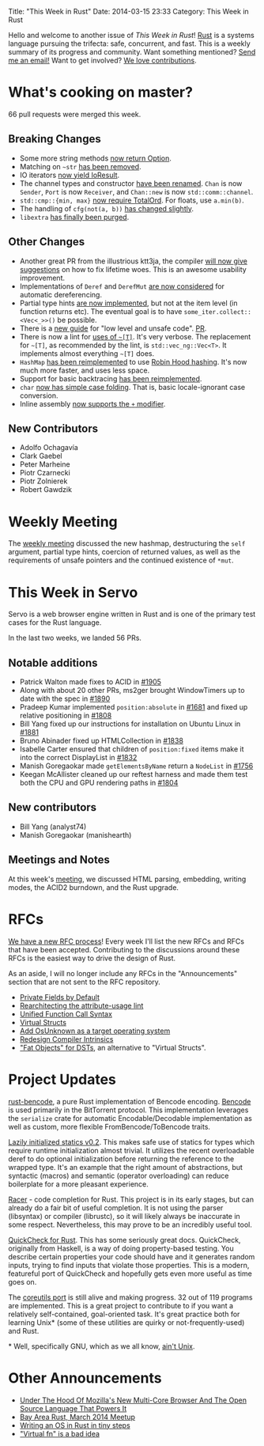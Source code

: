 Title: "This Week in Rust"
Date: 2014-03-15 23:33
Category: This Week in Rust


Hello and welcome to another issue of *This Week in Rust*!
[Rust](http://rust-lang.org) is a systems language pursuing the trifecta:
safe, concurrent, and fast. This is a weekly summary of its progress and
community. Want something mentioned? [Send me an
email!](mailto:corey@octayn.net?subject=This%20Week%20in%20Rust%20Suggestion)
Want to get involved? [We love
contributions](https://github.com/mozilla/rust/wiki/Note-guide-for-new-contributors).

<!-- more -->

# What's cooking on master?

66 pull requests were merged this week.

## Breaking Changes

- Some more string methods [now return
Option](https://github.com/mozilla/rust/pull/12797).
- Matching on `~str` [has been
removed](https://github.com/mozilla/rust/pull/12756).
- IO iterators [now yield
IoResult](https://github.com/mozilla/rust/pull/12414).
- The channel types and constructor [have been
renamed](https://github.com/mozilla/rust/pull/12815). `Chan` is now `Sender`,
`Port` is now `Receiver`, and `Chan::new` is now `std::comm::channel`.
- `std::cmp::{min, max}` [now require
TotalOrd](https://github.com/mozilla/rust/pull/12869). For floats, use
`a.min(b)`.
- The handling of `cfg(not(a, b))` [has changed
slightly](https://github.com/mozilla/rust/pull/12893).
- `libextra` [has finally been
purged](https://github.com/mozilla/rust/pull/12896).

## Other Changes

- Another great PR from the illustrious ktt3ja, the compiler [will now give
suggestions](https://github.com/mozilla/rust/pull/12238) on how to fix
lifetime woes. This is an awesome usability improvement.
- Implementations of `Deref` and `DerefMut` [are now
considered](https://github.com/mozilla/rust/pull/12610) for automatic
dereferencing.
- Partial type hints [are now
implemented](https://github.com/mozilla/rust/pull/12764), but not at the item
level (in function returns etc). The eventual goal is to have
`some_iter.collect::<Vec<_>>()` be possible.
- There is a [new
guide](http://static.rust-lang.org/doc/master/guide-unsafe.html) for "low level and unsafe code".
[PR](https://github.com/mozilla/rust/pull/12887).
- There is now a lint for [uses of
`~[T]`](https://github.com/mozilla/rust/pull/12861). It's very verbose. The
replacement for `~[T]`, as recommended by the lint, is `std::vec_ng::Vec<T>`.
It implements almost everything `~[T]` does.
- `HashMap` [has been
reimplemented](https://github.com/mozilla/rust/pull/12081) to use [Robin Hood
hashing](http://codecapsule.com/2013/11/11/robin-hood-hashing/). It's now much
more faster, and uses less space.
- Support for basic backtracing [has been
reimplemented](https://github.com/mozilla/rust/pull/12602).
- `char` [now has simple case
folding](https://github.com/mozilla/rust/pull/12561). That is, basic
locale-ignorant case conversion.
- Inline assembly [now supports the `+`
modifier](https://github.com/mozilla/rust/pull/12798).
## New Contributors

- Adolfo Ochagavía
- Clark Gaebel
- Peter Marheine
- Piotr Czarnecki
- Piotr Zolnierek
- Robert Gawdzik

# Weekly Meeting

The [weekly
meeting](https://github.com/mozilla/rust/wiki/Meeting-weekly-2014-03-11)
discussed the new hashmap, destructuring the `self` argument, partial type
hints, coercion of returned values, as well as the requirements of unsafe
pointers and the continued existence of `*mut`.

# This Week in Servo

Servo is a web browser engine written in Rust and is one of the primary test
cases for the Rust language.

In the last two weeks, we landed 56 PRs.

## Notable additions

- Patrick Walton made fixes to ACID in
[#1905](https://github.com/mozilla/servo/pull/1905)
- Along with about 20 other PRs, ms2ger brought WindowTimers up to date with
the spec in [#1890](https://github.com/mozilla/servo/pull/1890)
- Pradeep Kumar implemented `position:absolute` in
[#1681](https://github.com/mozilla/servo/pull/1681) and fixed up relative
positioning in [#1808](https://github.com/mozilla/servo/pull/1808)
- Bill Yang fixed up our instructions for installation on Ubuntu Linux in
[#1881](https://github.com/mozilla/servo/pull/1881)
- Bruno Abinader fixed up HTMLCollection in
[#1838](https://github.com/mozilla/servo/pull/1838)
- Isabelle Carter ensured that children of `position:fixed` items make it into
the correct DisplayList in [#1832](https://github.com/mozilla/servo/pull/1832)
- Manish Goregaokar made `getElementsByName` return a `NodeList` in
[#1756](https://github.com/mozilla/servo/pull/1756)
- Keegan McAllister cleaned up our reftest harness and made them test both the
CPU and GPU rendering paths in
[#1804](https://github.com/mozilla/servo/pull/1804)

## New contributors

- Bill Yang (analyst74)
- Manish Goregaokar (manishearth)

## Meetings and Notes

At this week's
[meeting](https://github.com/mozilla/servo/wiki/Meeting-2014-03-10), we
discussed HTML parsing, embedding, writing modes, the ACID2 burndown, and the
Rust upgrade.

# RFCs

[We have a new RFC
process](https://github.com/rust-lang/rfcs/blob/master/active/0001-rfc-process.md)!
Every week I'll list the new RFCs and RFCs that have been accepted.
Contributing to the discussions around these RFCs is the easiest way to drive
the design of Rust.

As an aside, I will no longer include any RFCs in the "Announcements" section
that are not sent to the RFC repository.

- [Private Fields by Default](https://github.com/rust-lang/rfcs/pull/1)
- [Rearchitecting the attribute-usage lint](https://github.com/rust-lang/rfcs/pull/3)
- [Unified Function Call Syntax](https://github.com/rust-lang/rfcs/pull/4)
- [Virtual Structs](https://github.com/rust-lang/rfcs/pull/5)
- [Add OsUnknown as a target operating system](https://github.com/rust-lang/rfcs/pull/7)
- [Redesign Compiler Intrinsics](https://github.com/rust-lang/rfcs/pull/8)
- ["Fat Objects" for DSTs](https://github.com/rust-lang/rfcs/pull/9), an
alternative to "Virtual Structs".

# Project Updates

[rust-bencode](https://github.com/arjantop/rust-bencode), a pure Rust
implementation of Bencode encoding.
[Bencode](http://en.wikipedia.org/wiki/Bencode) is used primarily in the
BitTorrent protocol. This implementation leverages the `serialize` crate for
automatic Encodable/Decodable implementation as well as custom, more flexible
FromBencode/ToBencode traits.

[Lazily initialized statics v0.2](https://gist.github.com/Kimundi/8782487).
This makes safe use of statics for types which require runtime initialization
almost trivial. It utilizes the recent overloadable deref to do optional
initialization before returning the reference to the wrapped type. It's an
example that the right amount of abstractions, but syntactic (macros) and
semantic (operator overloading) can reduce boilerplate for a more pleasant
experience.

[Racer](https://github.com/phildawes/racer) - code completion for Rust. This
project is in its early stages, but can already do a fair bit of useful
completion. It is not using the parser (libsyntax) or compiler (librustc), so
it will likely always be inaccurate in some respect. Nevertheless, this may
prove to be an incredibly useful tool.

[QuickCheck for Rust](https://github.com/BurntSushi/quickcheck). This has some
seriously great docs. QuickCheck, originally from Haskell, is a way of doing
property-based testing. You describe certain properties your code should have
and it generates random inputs, trying to find inputs that violate those
properties. This is a modern, featureful port of QuickCheck and hopefully gets
even more useful as time goes on.

The [coreutils port](https://github.com/uutils/coreutils) is still alive and
making progress. 32 out of 119 programs are implemented. This is a great
project to contribute to if you want a relatively self-contained,
goal-oriented task. It's great practice both for learning Unix* (some of these
utilities are quirky or not-frequently-used) and Rust.

\* Well, specifically GNU, which as we all know, [ain't
Unix](https://en.wikipedia.org/wiki/GNU).

# Other Announcements

- [Under The Hood Of Mozilla's New Multi-Core Browser And The Open Source
Language That Powers
It](http://www.fastcolabs.com/3027664/under-the-hood-of-mozillas-new-multi-core-browser-and-the-open-source-language-that-powers-i)
- [Bay Area Rust, March 2014
Meetup](http://www.reddit.com/r/rust/comments/20ct5c/march_meetup_live_stream_link_oss_parallel_layout/)
- [Writing an OS in Rust in tiny
steps](http://www.reddit.com/r/rust/comments/20aj03/writing_an_os_in_rust_in_tiny_steps_steps_15/)
- ["Virtual fn" is a bad
idea](http://thread.gmane.org/gmane.comp.lang.rust.devel/8878)

